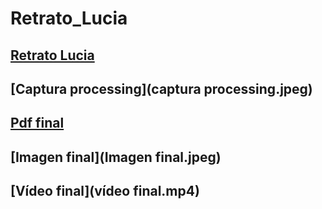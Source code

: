 # Retrato_Lucia

## [Retrato Lucia](lucia.pde)
## [Captura processing](captura processing.jpeg)
## [Pdf final](Clase_Lucia.pdf)
## [Imagen final](Imagen final.jpeg)
## [Vídeo final](vídeo final.mp4)
